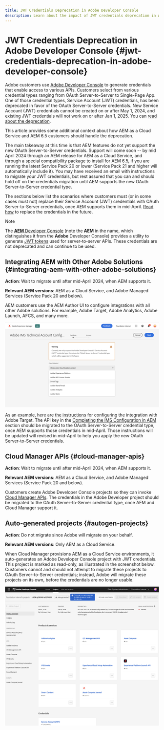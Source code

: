 ```yaml
---
title: JWT Credentials Deprecation in Adobe Developer Console
description: Learn about the impact of JWT credentials deprecation in Adobe Developer Console on AEM
---
```


# JWT Credentials Deprecation in Adobe Developer Console {#jwt-credentials-deprecation-in-adobe-developer-console}

Adobe customers use [Adobe Developer Console](https://developer.adobe.com/console) to generate credentials that enable access to various APIs. Customers select from various credential types ranging from OAuth Server-to-Server to Single-Page App. One of those credential types, Service Account (JWT) credentials, has been deprecated in favor of the OAuth Server-to-Server credentials. New Service Account (JWT) credentials cannot be created on or after May 1, 2024, and existing JWT credentials will not work on or after Jan 1, 2025. You can [read about the deprecation](https://developer.adobe.com/developer-console/docs/guides/authentication/ServerToServerAuthentication/migration/).

This article provides some additional context about how AEM as a Cloud Service and AEM 6.5 customers should handle the deprecation.

The main takeaway at this time is that AEM features do not yet support the new OAuth Server-to-Server credentials. Support will come soon -- by mid April 2024 through an AEM release for AEM as a Cloud Service, and through a special compatibility package to install for AEM 6.5, if you are running the latest Service Pack 20 or lower (Service Pack 21 and higher will automatically include it). You may have received an email with instructions to migrate your JWT credentials, but rest assured that you can and should hold off on the credentials migration until AEM supports the new OAuth Server-to-Server credential type.

The sections below list the scenarios where customers must (or in some cases must not) replace their Service Account (JWT) credentials with OAuth Server-to-Server credentials, once AEM supports them in mid-April. [Read how](https://developer.adobe.com/developer-console/docs/guides/authentication/ServerToServerAuthentication/migration/#migration-overview) to replace the credentials in the future.

>[!NOTE]
>
>The [**AEM** Developer Console](/help/implementing/developing/introduction/development-guidelines.md#crxde-lite-and-developer-console) (note the **AEM** in the name, which distinguishes it from the **Adobe** Developer Console) provides a utility to generate [JWT tokens](/help/implementing/developing/introduction/generating-access-tokens-for-server-side-apis.md) used for server-to-server APIs. These credentials are not deprecated and can continue to be used.


## Integrating AEM with Other Adobe Solutions {#integrating-aem-with-other-adobe-solutions}

**Action**: Wait to migrate until after mid-April 2024, when AEM supports it.

**Relevant AEM versions**: AEM as a Cloud Service, and Adobe Managed Services (Service Pack 20 and below).


AEM customers use the AEM Author UI to configure integrations with all other Adobe solutions. For example, Adobe Target, Adobe Analytics, Adobe Launch, AFCS, and many more.

![Integrating AEM with other solutions](/help/security/assets/jwt-deprecation.png)

As an example, here are [the instructions](https://docs.mktossl.com/docs/experience-manager-cloud-service/content/sites/integrations/integration-adobe-target-ims.html?lang=en) for configuring the integration with Adobe Target. The API key in the [Completing the IMS Configuration in AEM](https://docs.mktossl.com/docs/experience-manager-cloud-service/content/sites/integrations/integration-adobe-target-ims.html#completing-the-ims-configuration-in-aem) section should be migrated to the OAuth Server-to-Server credential type, once AEM supports those credentials in mid-April. Those instructions will be updated will revised in mid-April to help you apply the new OAuth Server-to-Server credentials.

## Cloud Manager APIs {#cloud-manager-apis}

**Action**: Wait to migrate until after mid-April 2024, when AEM supports it.

**Relevant AEM versions**: AEM as a Cloud Service, and Adobe Managed Services (Service Pack 20 and below).

Customers create Adobe Developer Console projects so they can invoke [Cloud Manager APIs](https://developer.adobe.com/experience-cloud/cloud-manager/guides/getting-started/create-api-integration/). The credentials in the Adobe Developer project should be migrated to the OAuth Server-to-Server credential type, once AEM and Cloud Manager support it. 

## Auto-generated projects {#autogen-projects}

**Action**: Do not migrate since Adobe will migrate on your behalf.

**Relevant AEM versions**: Only AEM as a Cloud Service.

When Cloud Manager provisions AEM as a Cloud Service environments, it auto-generates an Adobe Developer Console project with JWT credentials. This project is marked as read-only, as illustrated in the screenshot below. Customers cannot and should not attempt to migrate these projects to OAuth Server-to-Server credentials; instead, Adobe will migrate these projects on its own, before the credentials are no longer usable.

![Auto-generated projects](/help/security/assets/jwt-deprecation-autogen-projects.png)

